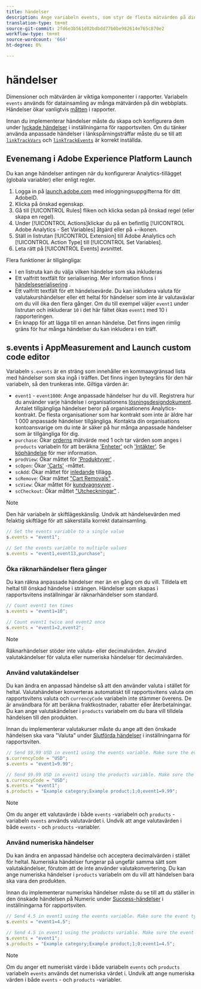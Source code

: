 ```yaml
---
title: händelser
description: Ange variabeln events, som styr de flesta mätvärden på din webbplats.
translation-type: tm+mt
source-git-commit: 2fd6e3b561d02bdbdd77b0be982614e765c870e2
workflow-type: tm+mt
source-wordcount: '664'
ht-degree: 0%

---
```



# händelser

Dimensioner och mätvärden är viktiga komponenter i rapporter. Variabeln `events` används för datainsamling av många mätvärden på din webbplats. Händelser ökar vanligtvis [måtten](/help/components/metrics/overview.md) i rapporter.

Innan du implementerar händelser måste du skapa och konfigurera dem under [lyckade händelser](/help/admin/admin/c-success-events/success-event.md) i inställningarna för rapportsviten. Om du tänker använda anpassade händelser i länkspårningsträffar måste du se till att [`linkTrackVars`](../../config-vars/linktrackvars.md) och [`linkTrackEvents`](../../config-vars/linktrackevents.md) är korrekt inställda.

## Evenemang i Adobe Experience Platform Launch

Du kan ange händelser antingen när du konfigurerar Analytics-tillägget (globala variabler) eller enligt regler.

1. Logga in på [launch.adobe.com](https://launch.adobe.com) med inloggningsuppgifterna för ditt AdobeID.
2. Klicka på önskad egenskap.
3. Gå till [!UICONTROL Rules] fliken och klicka sedan på önskad regel (eller skapa en regel).
4. Under [!UICONTROL Actions]klickar du på en befintlig [!UICONTROL Adobe Analytics - Set Variables] åtgärd eller på +-ikonen.
5. Ställ in listrutan [!UICONTROL Extension] till Adobe Analytics och [!UICONTROL Action Type] till [!UICONTROL Set Variables].
6. Leta rätt på [!UICONTROL Events] avsnittet.

Flera funktioner är tillgängliga:

* I en listruta kan du välja vilken händelse som ska inkluderas
* Ett valfritt textfält för serialisering. Mer information finns i [händelseserialisering](event-serialization.md) .
* Ett valfritt textfält för ett händelsevärde. Du kan inkludera valuta för valutakurshändelser eller ett heltal för händelser som inte är valutaväxlar om du vill öka den flera gånger. Om du till exempel väljer `event1` under listrutan och inkluderar `10` i det här fältet ökas `event1` med 10 i rapporteringen.
* En knapp för att lägga till en annan händelse. Det finns ingen rimlig gräns för hur många händelser du kan inkludera i en träff.

## s.events i AppMeasurement and Launch custom code editor

Variabeln `s.events` är en sträng som innehåller en kommaavgränsad lista med händelser som ska ingå i träffen. Det finns ingen bytegräns för den här variabeln, så den trunkeras inte. Giltiga värden är:

* `event1` - `event1000`: Ange anpassade händelser hur du vill. Registrera hur du använder varje händelse i organisationens [lösningsdesigndokument](../../../prepare/solution-design.md). Antalet tillgängliga händelser beror på organisationens Analytics-kontrakt. De flesta organisationer som har kontrakt som inte är äldre har 1 000 anpassade händelser tillgängliga. Kontakta din organisations kontoansvarige om du inte är säker på hur många anpassade händelser som är tillgängliga för dig.
* `purchase`: Ökar [orderns](/help/components/metrics/orders.md) mätvärde med 1 och tar värden som anges i `products` variabeln för att beräkna [&#39;Enheter&#39;](/help/components/metrics/units.md) och [&#39;Intäkter&#39;](/help/components/metrics/revenue.md). Se [köphändelse](event-purchase.md) för mer information.
* `prodView`: Ökar måttet för [&#39;Produktvyer&#39;](/help/components/metrics/product-views.md) .
* `scOpen`: Ökar [&#39;Carts&#39;](/help/components/metrics/carts.md) -måttet.
* `scAdd`: Ökar måttet för [inledande](/help/components/metrics/cart-additions.md) tillägg.
* `scRemove`: Ökar måttet [&quot;Cart Removals&quot;](/help/components/metrics/cart-removals.md) .
* `scView`: Ökar måttet för [kundvagnsvyer](/help/components/metrics/cart-views.md) .
* `scCheckout`: Ökar måttet [&quot;Utcheckningar&quot;](/help/components/metrics/checkouts.md) .

>[!NOTE]
>
>Den här variabeln är skiftlägeskänslig. Undvik att händelsevärden med felaktig skiftläge för att säkerställa korrekt datainsamling.

```js
// Set the events variable to a single value
s.events = "event1";

// Set the events variable to multiple values
s.events = "event1,event13,purchase";
```

### Öka räknarhändelser flera gånger

Du kan räkna anpassade händelser mer än en gång om du vill. Tilldela ett heltal till önskad händelse i strängen. Händelser som skapas i rapportsvitens inställningar är räknarhändelser som standard.

```js
// Count event1 ten times
s.events = "event1=10";

// Count event1 twice and event2 once
s.events = "event1=2,event2";
```

>[!NOTE]
>
>Räknarhändelser stöder inte valuta- eller decimalvärden. Använd valutakändelser för valuta eller numeriska händelser för decimalvärden.

### Använd valutakändelser

Du kan ändra en anpassad händelse så att den använder valuta i stället för heltal. Valutahändelser konverteras automatiskt till rapportsvitens valuta om rapportsvitens valuta och `currencyCode` variabeln inte stämmer överens. De är användbara för att beräkna fraktkostnader, rabatter eller återbetalningar. Du kan ange valutakändelser i `products` variabeln om du bara vill tilldela händelsen till den produkten.

Innan du implementerar valutakurser måste du ange att den önskade händelsen ska vara &quot;Valuta&quot; under [Slutförda händelser](/help/admin/admin/c-success-events/success-event.md) i inställningarna för rapportsviten.

```js
// Send $9.99 USD in event1 using the events variable. Make sure the event type for event1 is Currency in Report suite settings
s.currencyCode = "USD";
s.events = "event1=9.99";

// Send $9.99 USD in event1 using the products variable. Make sure the event type for event1 is Currency in Report suite settings
s.currencyCode = "USD";
s.events = "event1";
s.products = "Example category;Example product;1;0;event1=9.99";
```

>[!NOTE]
>
>Om du anger ett valutavärde i både `events` -variabeln och `products` -variabeln `events` används valutavärdet i. Undvik att ange valutavärden i både `events` - och `products` -variabler.

### Använd numeriska händelser

Du kan ändra en anpassad händelse och acceptera decimalvärden i stället för heltal. Numeriska händelser fungerar på ungefär samma sätt som valutakändelser, förutom att de inte använder valutakonvertering. Du kan ange numeriska händelser i `products` variabeln om du vill att händelsen bara ska vara den produkten.

Innan du implementerar numeriska händelser måste du se till att du ställer in den önskade händelsen på Numeric under [Success-händelser](/help/admin/admin/c-success-events/success-event.md) i inställningarna för rapportsviten.

```js
// Send 4.5 in event1 using the events variable. Make sure the event type for event1 is Numeric in Report suite settings
s.events = "event1=4.5";

// Send 4.5 in event1 using the products variable. Make sure the event type for event1 is Numeric in Report suite settings
s.events = "event1";
s.products = "Example category;Example product;1;0;event1=4.5";
```

>[!NOTE]
>
>Om du anger ett numeriskt värde i både variabeln `events` och `products` variabeln `events` används det numeriska värdet i. Undvik att ange numeriska värden i både `events` - och `products` -variabler.
